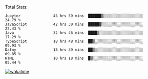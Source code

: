 Total Stats:
<!--START_SECTION:waka-->

```text
Jupyter               46 hrs 59 mins  ██████▒░░░░░░░░░░░░░░░░░░   24.79 %
JavaScript            42 hrs 30 mins  █████▓░░░░░░░░░░░░░░░░░░░   22.43 %
Java                  32 hrs 46 mins  ████▒░░░░░░░░░░░░░░░░░░░░   17.29 %
TypeScript            18 hrs 48 mins  ██▒░░░░░░░░░░░░░░░░░░░░░░   09.93 %
Dafny                 18 hrs 39 mins  ██▒░░░░░░░░░░░░░░░░░░░░░░   09.85 %
HTML                  10 hrs 18 mins  █▒░░░░░░░░░░░░░░░░░░░░░░░   05.44 %
```

<!--END_SECTION:waka-->

[![wakatime](https://wakatime.com/badge/user/d6a1e036-2153-43d6-9604-0dce67457b7f.svg)](https://wakatime.com/@d6a1e036-2153-43d6-9604-0dce67457b7f)
